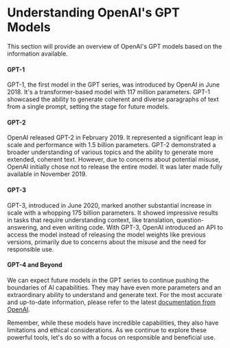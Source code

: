 # Understanding OpenAI's GPT Models

This section will provide an overview of OpenAI's GPT models based on the information available.

#### GPT-1

GPT-1, the first model in the GPT series, was introduced by OpenAI in June 2018. It's a transformer-based model with 117 million parameters. GPT-1 showcased the ability to generate coherent and diverse paragraphs of text from a single prompt, setting the stage for future models.

#### GPT-2

OpenAI released GPT-2 in February 2019. It represented a significant leap in scale and performance with 1.5 billion parameters. GPT-2 demonstrated a broader understanding of various topics and the ability to generate more extended, coherent text. However, due to concerns about potential misuse, OpenAI initially chose not to release the entire model. It was later made fully available in November 2019.

#### GPT-3

GPT-3, introduced in June 2020, marked another substantial increase in scale with a whopping 175 billion parameters. It showed impressive results in tasks that require understanding context, like translation, question-answering, and even writing code. With GPT-3, OpenAI introduced an API to access the model instead of releasing the model weights like previous versions, primarily due to concerns about the misuse and the need for responsible use.

#### GPT-4 and Beyond

We can expect future models in the GPT series to continue pushing the boundaries of AI capabilities. They may have even more parameters and an extraordinary ability to understand and generate text. For the most accurate and up-to-date information, please refer to the latest [documentation from OpenAI](https://platform.openai.com/docs/guides/gpt).

Remember, while these models have incredible capabilities, they also have limitations and ethical considerations. As we continue to explore these powerful tools, let's do so with a focus on responsible and beneficial use.&#x20;
